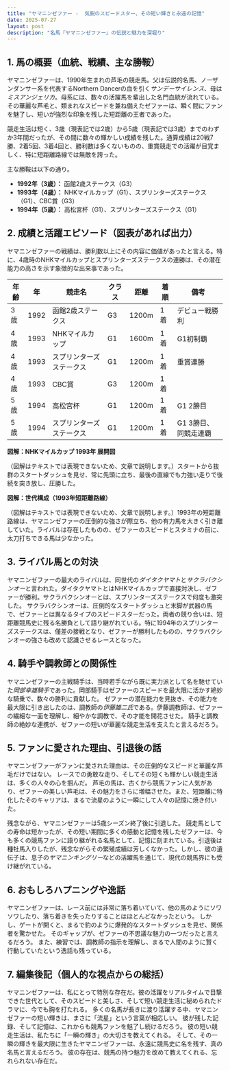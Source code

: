 ```yaml
---
title: "ヤマニンゼファー -  気鋭のスピードスター、その短い輝きと永遠の記憶"
date: 2025-07-27
layout: post
description: "名馬『ヤマニンゼファー』の伝説と魅力を深堀り"
---
```


## 1. 馬の概要（血統、戦績、主な勝鞍）

ヤマニンゼファーは、1990年生まれの芦毛の競走馬。父は伝説的名馬、ノーザンダンサー系を代表するNorthern Dancerの血を引く*サンデーサイレンス*、母は*ミスアンジェリカ*。母系には、数々の活躍馬を輩出した名門血統が流れている。  その華麗な芦毛と、類まれなスピードを兼ね備えたゼファーは、瞬く間にファンを魅了し、短いが強烈な印象を残した短距離の王者であった。

競走生活は短く、3歳（現表記では2歳）から5歳（現表記では3歳）までのわずか3年間だったが、その間に数々の輝かしい成績を残した。通算成績は20戦7勝、2着5回、3着4回と、勝利数は多くないものの、重賞競走での活躍が目覚ましく、特に短距離路線では無敵を誇った。

主な勝鞍は以下の通り。

* **1992年（3歳）：**  函館2歳ステークス（G3）
* **1993年（4歳）：**  NHKマイルカップ（G1）、スプリンターズステークス（G1）、CBC賞（G3）
* **1994年（5歳）：**  高松宮杯（G1）、スプリンターズステークス（G1）


## 2. 成績と活躍エピソード（図表があれば出力）

ヤマニンゼファーの戦績は、勝利数以上にその内容に価値があったと言える。特に、4歳時のNHKマイルカップとスプリンターズステークスの連勝は、その潜在能力の高さを示す象徴的な出来事であった。

| 年齢 | 年   | 競走名             | クラス | 距離 | 着順 | 備考                                      |
|-----|-----|----------------------|-------|-----|-----|-------------------------------------------|
| 3歳 | 1992 | 函館2歳ステークス     | G3    | 1200m| 1着 | デビュー戦勝利                             |
| 4歳 | 1993 | NHKマイルカップ       | G1    | 1600m| 1着 | G1初制覇                                  |
| 4歳 | 1993 | スプリンターズステークス | G1    | 1200m| 1着 | 重賞連勝                                  |
| 4歳 | 1993 | CBC賞               | G3    | 1200m| 1着 |                                           |
| 5歳 | 1994 | 高松宮杯             | G1    | 1200m| 1着 | G1 2勝目                                  |
| 5歳 | 1994 | スプリンターズステークス | G1    | 1200m| 1着 | G1 3勝目、同競走連覇                      |


**図解：NHKマイルカップ 1993年 展開図**

（図解はテキストでは表現できないため、文章で説明します。）スタートから抜群のスタートダッシュを見せ、常に先頭に立ち、最後の直線でも力強い走りで後続を突き放し、圧勝した。


**図解：世代構成（1993年短距離路線）**

（図解はテキストでは表現できないため、文章で説明します。）1993年の短距離路線は、ヤマニンゼファーの圧倒的な強さが際立ち、他の有力馬を大きく引き離していた。ライバルは存在したものの、ゼファーのスピードとスタミナの前に、太刀打ちできる馬は少なかった。


## 3. ライバル馬との対決

ヤマニンゼファーの最大のライバルは、同世代の*ダイタクヤマト*と*サクラバクシンオー*と言われた。ダイタクヤマトとはNHKマイルカップで直接対決し、ゼファーが勝利。サクラバクシンオーとは、スプリンターズステークスで何度も激突した。  サクラバクシンオーは、圧倒的なスタートダッシュと末脚が武器の馬で、ゼファーとは異なるタイプのスピードスターだった。両者の競り合いは、短距離競馬史に残る名勝負として語り継がれている。特に1994年のスプリンターズステークスは、僅差の接戦となり、ゼファーが勝利したものの、サクラバクシンオーの強さも改めて認識させるレースとなった。


## 4. 騎手や調教師との関係性

ヤマニンゼファーの主戦騎手は、当時若手ながら既に実力派として名を馳せていた*岡部幸雄騎手*であった。岡部騎手はゼファーのスピードを最大限に活かす絶妙な騎乗で、数々の勝利に貢献した。  ゼファーの潜在能力を見抜き、その能力を最大限に引き出したのは、調教師の*伊藤雄二氏*である。伊藤調教師は、ゼファーの繊細な一面を理解し、細やかな調教で、その才能を開花させた。  騎手と調教師の絶妙な連携が、ゼファーの短いが華麗な競走生活を支えたと言えるだろう。


## 5. ファンに愛された理由、引退後の話

ヤマニンゼファーがファンに愛された理由は、その圧倒的なスピードと華麗な芦毛だけではない。  レースでの勇敢な走り、そしてその短くも輝かしい競走生活は、多くの人々の心を掴んだ。  芦毛の馬は、古くから競馬ファンに人気があり、ゼファーの美しい芦毛は、その魅力をさらに増幅させた。また、短距離に特化したそのキャリアは、まるで流星のように一瞬にして人々の記憶に焼き付いた。

残念ながら、ヤマニンゼファーは5歳シーズン終了後に引退した。  競走馬としての寿命は短かったが、その短い期間に多くの感動と記憶を残したゼファーは、今も多くの競馬ファンに語り継がれる名馬として、記憶に刻まれている。引退後は種牡馬入りしたが、残念ながらその繁殖成績は芳しくなかった。しかし、彼の遺伝子は、息子の*ヤマニンキングリー*などの活躍馬を通じて、現代の競馬界にも受け継がれている。


## 6. おもしろハプニングや逸話

ヤマニンゼファーは、レース前には非常に落ち着いていて、他の馬のようにソワソワしたり、落ち着きを失ったりすることはほとんどなかったという。  しかし、ゲートが開くと、まるで豹のように爆発的なスタートダッシュを見せ、関係者を驚かせた。  そのギャップが、ゼファーの不思議な魅力の一つだったと言えるだろう。  また、練習では、調教師の指示を理解し、まるで人間のように賢く行動していたという逸話も残っている。


## 7. 編集後記（個人的な視点からの総括）

ヤマニンゼファーは、私にとって特別な存在だ。彼の活躍をリアルタイムで目撃できた世代として、そのスピードと美しさ、そして短い競走生活に秘められたドラマに、今でも胸を打たれる。  多くの名馬が長きに渡り活躍する中、ヤマニンゼファーの短い輝きは、まさに「流星」という言葉が相応しい。  彼が残した記録、そして記憶は、これからも競馬ファンを魅了し続けるだろう。  彼の短い競走生活は、私たちに「一瞬の輝き」の大切さを教えてくれる。  そして、その一瞬の輝きを最大限に生きたヤマニンゼファーは、永遠に競馬史に名を残す、真の名馬と言えるだろう。  彼の存在は、競馬の持つ魅力を改めて教えてくれる、忘れられない存在だ。
